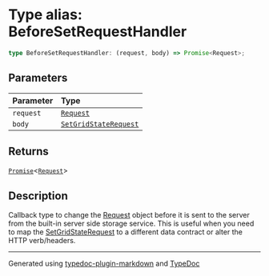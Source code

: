 # Type alias: BeforeSetRequestHandler

```ts
type BeforeSetRequestHandler: (request, body) => Promise<Request>;
```

## Parameters

| Parameter | Type |
| :------ | :------ |
| `request` | [`Request`]( https://developer.mozilla.org/en-US/docs/Web/API/Request ) |
| `body` | [`SetGridStateRequest`](../interfaces/SetGridStateRequest.md) |

## Returns

[`Promise`]( https://developer.mozilla.org/en-US/docs/Web/JavaScript/Reference/Global_Objects/Promise )\<[`Request`]( https://developer.mozilla.org/en-US/docs/Web/API/Request )\>

## Description

Callback type to change the [Request](https://developer.mozilla.org/docs/Web/API/Request)
object before it is sent to the server from the built-in server side storage service. This is useful
when you need to map the [SetGridStateRequest](../interfaces/SetGridStateRequest.md) to a different data contract or alter the HTTP verb/headers.

***

Generated using [typedoc-plugin-markdown](https://www.npmjs.com/package/typedoc-plugin-markdown) and [TypeDoc](https://typedoc.org/)
